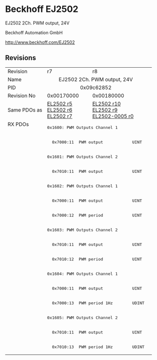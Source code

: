 # Beckhoff EJ2502

EJ2502 2Ch. PWM output, 24V

Beckhoff Automation GmbH

http://www.beckhoff.com/EJ2502

## Revisions
<table>
<tr >
<td>Revision</td>
<td>r7</td>
<td>r8</td>
</tr>
<tr >
<td>Name</td>
<td colspan=2 align="center">EJ2502 2Ch. PWM output, 24V</td>
</tr>
<tr >
<td>PID</td>
<td colspan=2 align="center">0x09c62852</td>
</tr>
<tr >
<td>Revision No</td>
<td>0x00170000</td>
<td>0x00180000</td>
</tr>
<tr >
<td>Same PDOs as</td>
<td><a href="EL2502">EL2502 r5</a><br/><a href="EL2502">EL2502 r6</a><br/><a href="EL2502">EL2502 r7</a></td>
<td><a href="EL2502">EL2502 r10</a><br/><a href="EL2502">EL2502 r9</a><br/><a href="EL2502-0005">EL2502-0005 r0</a></td>
</tr>
<tr class="rxpdo pdosection">
<td rowspan=16 valign=top>RX PDOs</td>
<td colspan=2 align="left"><pre>0x1600: PWM Outputs Channel 1</pre></td>
<td></td>
</tr>
<tr class="rxpdo">
<td colspan=2 align="left"><pre>  0x7000:11  PWM output            UINT</pre></td>
</tr>
<tr class="rxpdo pdosection">
<td colspan=2 align="left"><pre>0x1601: PWM Outputs Channel 2</pre></td>
</tr>
<tr class="rxpdo">
<td colspan=2 align="left"><pre>  0x7010:11  PWM output            UINT</pre></td>
</tr>
<tr class="rxpdo pdosection">
<td colspan=2 align="left"><pre>0x1602: PWM Outputs Channel 1</pre></td>
</tr>
<tr class="rxpdo">
<td colspan=2 align="left"><pre>  0x7000:11  PWM output            UINT</pre></td>
</tr>
<tr class="rxpdo">
<td colspan=2 align="left"><pre>  0x7000:12  PWM period            UINT</pre></td>
</tr>
<tr class="rxpdo pdosection">
<td colspan=2 align="left"><pre>0x1603: PWM Outputs Channel 2</pre></td>
</tr>
<tr class="rxpdo">
<td colspan=2 align="left"><pre>  0x7010:11  PWM output            UINT</pre></td>
</tr>
<tr class="rxpdo">
<td colspan=2 align="left"><pre>  0x7010:12  PWM period            UINT</pre></td>
</tr>
<tr class="rxpdo pdosection">
<td colspan=2 align="left"><pre>0x1604: PWM Outputs Channel 1</pre></td>
</tr>
<tr class="rxpdo">
<td colspan=2 align="left"><pre>  0x7000:11  PWM output            UINT</pre></td>
</tr>
<tr class="rxpdo">
<td colspan=2 align="left"><pre>  0x7000:13  PWM period 1Hz        UDINT</pre></td>
</tr>
<tr class="rxpdo pdosection">
<td colspan=2 align="left"><pre>0x1605: PWM Outputs Channel 2</pre></td>
</tr>
<tr class="rxpdo">
<td colspan=2 align="left"><pre>  0x7010:11  PWM output            UINT</pre></td>
</tr>
<tr class="rxpdo">
<td colspan=2 align="left"><pre>  0x7010:13  PWM period 1Hz        UDINT</pre></td>
</tr>
</table>
